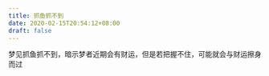 ```yaml
---
title: 抓鱼抓不到
date: 2020-02-15T20:54:12+08:00
draft: false
---
```


梦见抓鱼抓不到，暗示梦者近期会有财运，但是若把握不住，可能就会与财运擦身而过